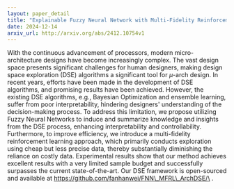 ```yaml
---
layout: paper_detail
title: "Explainable Fuzzy Neural Network with Multi-Fidelity Reinforcement Learning for Micro-Architecture Design Space Exploration"
date: 2024-12-14
arxiv_url: http://arxiv.org/abs/2412.10754v1
---
```


With the continuous advancement of processors, modern micro-architecture designs have become increasingly complex. The vast design space presents significant challenges for human designers, making design space exploration (DSE) algorithms a significant tool for $\mu$-arch design. In recent years, efforts have been made in the development of DSE algorithms, and promising results have been achieved. However, the existing DSE algorithms, e.g., Bayesian Optimization and ensemble learning, suffer from poor interpretability, hindering designers' understanding of the decision-making process. To address this limitation, we propose utilizing Fuzzy Neural Networks to induce and summarize knowledge and insights from the DSE process, enhancing interpretability and controllability. Furthermore, to improve efficiency, we introduce a multi-fidelity reinforcement learning approach, which primarily conducts exploration using cheap but less precise data, thereby substantially diminishing the reliance on costly data. Experimental results show that our method achieves excellent results with a very limited sample budget and successfully surpasses the current state-of-the-art. Our DSE framework is open-sourced and available at https://github.com/fanhanwei/FNN\_MFRL\_ArchDSE/\ .
